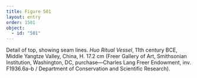 ```yaml
---
title: Figure 501
layout: entry
order: 1501
object:
  - id: "501"
---
```


Detail of top, showing seam lines. *Huo Ritual Vessel*, 11th century BCE, Middle Yangtze Valley, China, H. 17.2 cm (Freer Gallery of Art, Smithsonian Institution, Washington, DC, purchase—Charles Lang Freer Endowment, inv. F1936.6a–b / Department of Conservation and Scientific Research).
